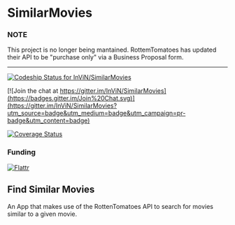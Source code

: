 # SimilarMovies

### NOTE
This project is no longer being mantained.
RottemTomatoes has updated their API to be "purchase only" via a Business Proposal form.

---

[![Codeship Status for InViN/SimilarMovies](https://codeship.com/projects/fea59900-d7f1-0133-0027-1eae90b9310e/status?branch=master)](https://codeship.com/projects/143074)

[![Join the chat at https://gitter.im/InViN/SimilarMovies](https://badges.gitter.im/Join%20Chat.svg)](https://gitter.im/InViN/SimilarMovies?utm_source=badge&utm_medium=badge&utm_campaign=pr-badge&utm_content=badge)

[![Coverage Status](https://coveralls.io/repos/github/InViN/SimilarMovies/badge.svg?branch=master)](https://coveralls.io/github/InViN/SimilarMovies?branch=master)

### Funding
[![Flattr](http://api.flattr.com/button/flattr-badge-large.png)](https://flattr.com/submit/auto?user_id=1nv1n&url=https://github.com/InViN/SimilarMovies&title=SimilarMovies&language=&tags=github&category=software)

## Find Similar Movies

 An App that makes use of the RottenTomatoes API to search for movies similar to a given movie.
